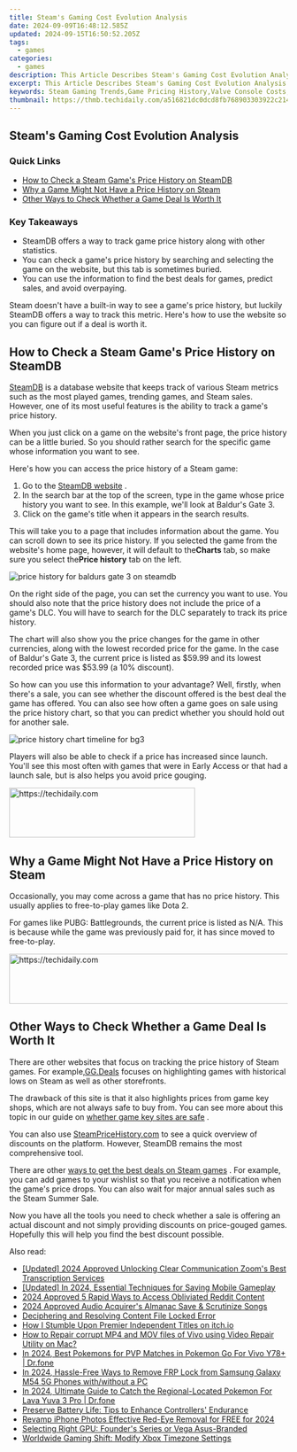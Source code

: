 ```yaml
---
title: Steam's Gaming Cost Evolution Analysis
date: 2024-09-09T16:48:12.585Z
updated: 2024-09-15T16:50:52.205Z
tags:
  - games
categories:
  - games
description: This Article Describes Steam's Gaming Cost Evolution Analysis
excerpt: This Article Describes Steam's Gaming Cost Evolution Analysis
keywords: Steam Gaming Trends,Game Pricing History,Valve Console Costs,PC Gaming Expenses,Digital Games Spend,Evolution of Game Price,Analyzing Gaming Budgets
thumbnail: https://thmb.techidaily.com/a516821dc0dcd8fb768903303922c214d1ad710be56ca1c3f04be97b27b5dc47.jpg
---
```


## Steam's Gaming Cost Evolution Analysis

### Quick Links

* [How to Check a Steam Game's Price History on SteamDB](#how-to-check-a-steam-game-39-s-price-history-on-steamdb)
* [Why a Game Might Not Have a Price History on Steam](#why-a-game-might-not-have-a-price-history-on-steam)
* [Other Ways to Check Whether a Game Deal Is Worth It](#other-ways-to-check-whether-a-game-deal-is-worth-it)

### Key Takeaways

* SteamDB offers a way to track game price history along with other statistics.
* You can check a game's price history by searching and selecting the game on the website, but this tab is sometimes buried.
* You can use the information to find the best deals for games, predict sales, and avoid overpaying.

 Steam doesn't have a built-in way to see a game's price history, but luckily SteamDB offers a way to track this metric. Here's how to use the website so you can figure out if a deal is worth it.

## How to Check a Steam Game's Price History on SteamDB

[SteamDB](https://steamdb.info/) is a database website that keeps track of various Steam metrics such as the most played games, trending games, and Steam sales. However, one of its most useful features is the ability to track a game's price history.

 When you just click on a game on the website's front page, the price history can be a little buried. So you should rather search for the specific game whose information you want to see.

Here's how you can access the price history of a Steam game:

1. Go to the [SteamDB website](https://steamdb.info/) .
2. In the search bar at the top of the screen, type in the game whose price history you want to see. In this example, we'll look at Baldur's Gate 3.
3. Click on the game's title when it appears in the search results.

 This will take you to a page that includes information about the game. You can scroll down to see its price history. If you selected the game from the website's home page, however, it will default to the**Charts** tab, so make sure you select the**Price history** tab on the left.

![price history for baldurs gate 3 on steamdb](https://static1.makeuseofimages.com/wordpress/wp-content/uploads/2024/04/price-history-for-baldurs-gate-3-on-steamdb.png)

 On the right side of the page, you can set the currency you want to use. You should also note that the price history does not include the price of a game's DLC. You will have to search for the DLC separately to track its price history.

 The chart will also show you the price changes for the game in other currencies, along with the lowest recorded price for the game. In the case of Baldur's Gate 3, the current price is listed as $59.99 and its lowest recorded price was $53.99 (a 10% discount).

 So how can you use this information to your advantage? Well, firstly, when there's a sale, you can see whether the discount offered is the best deal the game has offered. You can also see how often a game goes on sale using the price history chart, so that you can predict whether you should hold out for another sale.

![price history chart timeline for bg3](https://static1.makeuseofimages.com/wordpress/wp-content/uploads/2024/04/price-history-chart-timeline-for-bg3.png)

 Players will also be able to check if a price has increased since launch. You'll see this most often with games that were in Early Access or that had a launch sale, but is also helps you avoid price gouging.

<!-- affiliate ads begin -->
<a href="https://aligracehair.sjv.io/c/5597632/2115918/19272" target="_top" id="2115918">
  <img src="//a.impactradius-go.com/display-ad/19272-2115918" border="0" alt="https://techidaily.com" width="336" height="90"/>
</a>
<img height="0" width="0" src="https://aligracehair.sjv.io/i/5597632/2115918/19272" style="position:absolute;visibility:hidden;" border="0" />
<!-- affiliate ads end -->

## Why a Game Might Not Have a Price History on Steam

 Occasionally, you may come across a game that has no price history. This usually applies to free-to-play games like Dota 2.

 For games like PUBG: Battlegrounds, the current price is listed as N/A. This is because while the game was previously paid for, it has since moved to free-to-play.

<!-- affiliate ads begin -->
<a href="https://ephamedtechinc.pxf.io/c/5597632/2136622/26400" target="_top" id="2136622">
  <img src="//a.impactradius-go.com/display-ad/26400-2136622" border="0" alt="https://techidaily.com" width="728" height="90"/>
</a>
<img height="0" width="0" src="https://ephamedtechinc.pxf.io/i/5597632/2136622/26400" style="position:absolute;visibility:hidden;" border="0" />
<!-- affiliate ads end -->

## Other Ways to Check Whether a Game Deal Is Worth It

 There are other websites that focus on tracking the price history of Steam games. For example,[GG.Deals](https://gg.deals/) focuses on highlighting games with historical lows on Steam as well as other storefronts.

 The drawback of this site is that it also highlights prices from game key shops, which are not always safe to buy from. You can see more about this topic in our guide on [whether game key sites are safe](https://www.makeuseof.com/are-game-keys-safe/) .

 You can also use [SteamPriceHistory.com](https://steampricehistory.com/) to see a quick overview of discounts on the platform. However, SteamDB remains the most comprehensive tool.

 There are other [ways to get the best deals on Steam games](https://www.makeuseof.com/tag/5-ways-to-make-sure-you-get-the-best-deals-on-steam-games/) . For example, you can add games to your wishlist so that you receive a notification when the game's price drops. You can also wait for major annual sales such as the Steam Summer Sale.

 Now you have all the tools you need to check whether a sale is offering an actual discount and not simply providing discounts on price-gouged games. Hopefully this will help you find the best discount possible.

<ins class="adsbygoogle"
     style="display:block"
     data-ad-format="autorelaxed"
     data-ad-client="ca-pub-7571918770474297"
     data-ad-slot="1223367746"></ins>

<ins class="adsbygoogle"
     style="display:block"
     data-ad-client="ca-pub-7571918770474297"
     data-ad-slot="8358498916"
     data-ad-format="auto"
     data-full-width-responsive="true"></ins>

<span class="atpl-alsoreadstyle">Also read:</span>
<div><ul>
<li><a href="https://screen-activity-recording.techidaily.com/updated-2024-approved-unlocking-clear-communication-zooms-best-transcription-services/"><u>[Updated] 2024 Approved Unlocking Clear Communication Zoom's Best Transcription Services</u></a></li>
<li><a href="https://screen-capture.techidaily.com/updated-in-2024-essential-techniques-for-saving-mobile-gameplay/"><u>[Updated] In 2024, Essential Techniques for Saving Mobile Gameplay</u></a></li>
<li><a href="https://extra-lessons.techidaily.com/2024-approved-5-rapid-ways-to-access-obliviated-reddit-content/"><u>2024 Approved 5 Rapid Ways to Access Obliviated Reddit Content</u></a></li>
<li><a href="https://screen-mirroring-recording.techidaily.com/2024-approved-audio-acquirers-almanac-save-and-scrutinize-songs/"><u>2024 Approved Audio Acquirer's Almanac Save & Scrutinize Songs</u></a></li>
<li><a href="https://games-able.techidaily.com/deciphering-and-resolving-content-file-locked-error/"><u>Deciphering and Resolving Content File Locked Error</u></a></li>
<li><a href="https://games-able.techidaily.com/how-i-stumble-upon-premier-independent-titles-on-itchio/"><u>How I Stumble Upon Premier Independent Titles on itch.io</u></a></li>
<li><a href="https://blog-min.techidaily.com/how-to-repair-corrupt-mp4-and-mov-files-of-vivo-using-video-repair-utility-on-mac-by-stellar-video-repair-mobile-video-repair/"><u>How to Repair corrupt MP4 and MOV files of Vivo using Video Repair Utility on Mac?</u></a></li>
<li><a href="https://change-location.techidaily.com/in-2024-best-pokemons-for-pvp-matches-in-pokemon-go-for-vivo-y78plus-drfone-by-drfone-virtual-android/"><u>In 2024, Best Pokemons for PVP Matches in Pokemon Go For Vivo Y78+ | Dr.fone</u></a></li>
<li><a href="https://android-frp.techidaily.com/in-2024-hassle-free-ways-to-remove-frp-lock-from-samsung-galaxy-m54-5g-phones-withwithout-a-pc-by-drfone-android/"><u>In 2024, Hassle-Free Ways to Remove FRP Lock from Samsung Galaxy M54 5G Phones with/without a PC</u></a></li>
<li><a href="https://android-pokemon-go.techidaily.com/in-2024-ultimate-guide-to-catch-the-regional-located-pokemon-for-lava-yuva-3-pro-drfone-by-drfone-virtual-android/"><u>In 2024, Ultimate Guide to Catch the Regional-Located Pokemon For Lava Yuva 3 Pro | Dr.fone</u></a></li>
<li><a href="https://games-able.techidaily.com/preserve-battery-life-tips-to-enhance-controllers-endurance/"><u>Preserve Battery Life: Tips to Enhance Controllers' Endurance</u></a></li>
<li><a href="https://some-guidance.techidaily.com/revamp-iphone-photos-effective-red-eye-removal-for-free-for-2024/"><u>Revamp iPhone Photos Effective Red-Eye Removal for FREE for 2024</u></a></li>
<li><a href="https://games-able.techidaily.com/selecting-right-gpu-founders-series-or-vega-asus-branded/"><u>Selecting Right GPU: Founder's Series or Vega Asus-Branded</u></a></li>
<li><a href="https://games-able.techidaily.com/worldwide-gaming-shift-modify-xbox-timezone-settings/"><u>Worldwide Gaming Shift: Modify Xbox Timezone Settings</u></a></li>
</ul></div>


